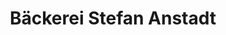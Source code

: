 ---
title: "Bäckerei Stefan Anstadt"
url: /saarbruecken/baeckerei-stefan-anstadt/
shop: Bäckerei
---